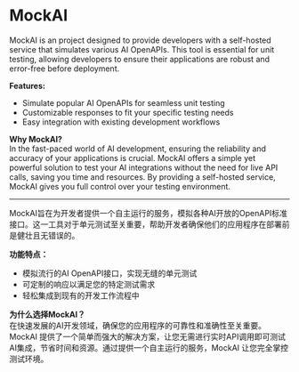 # MockAI  
   
MockAI is an project designed to provide developers with a self-hosted service that simulates various AI OpenAPIs. This tool is essential for unit testing, allowing developers to ensure their applications are robust and error-free before deployment.  
   
**Features:**  
- Simulate popular AI OpenAPIs for seamless unit testing
- Customizable responses to fit your specific testing needs
- Easy integration with existing development workflows
   
**Why MockAI?**  
In the fast-paced world of AI development, ensuring the reliability and accuracy of your applications is crucial. MockAI offers a simple yet powerful solution to test your AI integrations without the need for live API calls, saving you time and resources. By providing a self-hosted service, MockAI gives you full control over your testing environment.  

---  
   
MockAI旨在为开发者提供一个自主运行的服务，模拟各种AI开放的OpenAPI标准接口。这一工具对于单元测试至关重要，帮助开发者确保他们的应用程序在部署前是健壮且无错误的。  
   
**功能特点：**  
- 模拟流行的AI OpenAPI接口，实现无缝的单元测试
- 可定制的响应以满足您的特定测试需求
- 轻松集成到现有的开发工作流程中
   
**为什么选择MockAI？**  
在快速发展的AI开发领域，确保您的应用程序的可靠性和准确性至关重要。MockAI 提供了一个简单而强大的解决方案，让您无需进行实时API调用即可测试AI集成，节省时间和资源。通过提供一个自主运行的服务，MockAI 让您完全掌控测试环境。  
